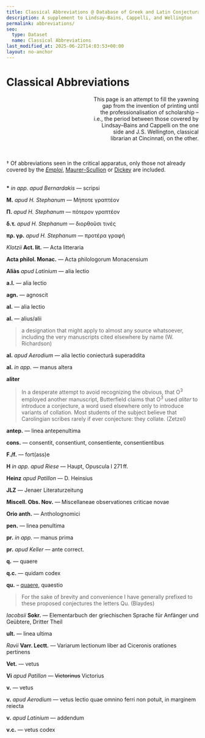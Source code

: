 ```yaml
---
title: Classical Abbreviations @ Database of Greek and Latin Conjectural Emendations Attested in MSS
description: A supplement to Lindsay–Bains, Cappelli, and Wellington
permalink: abbreviations/
seo:
  type: Dataset
  name: Classical Abbreviations
last_modified_at: 2025-06-22T14:03:53+00:00
layout: no-anchor
---
```

# Classical Abbreviations

<p align="right">This page is an attempt to fill the yawning <br>gap from the
  invention of printing until <br>the professionalisation of scholarship –
  <br>i.e., the period between those covered by <br>Lindsay–Bains and Cappelli 
  on the one <br>side and J.&VeryThinSpace;S. Wellington, classical <br>librarian 
  at Cincinnati, on the other.</p>

&nbsp;  
&nbsp;  
† Of abbreviations seen in the critical apparatus, only those not already 
covered by the [_Emploi_](https://archive.org/details/emploi-des-signes-critiques-j.-bidez-et-a.-b.-drachmann/page/n35/mode/1up), 
[Maurer–Scullion](https://t18d.github.io/attested-conjectures/tools/#:~:text=Commonest%20Abbreviations%2C%20Signs%2C%20etc.%20Used%20in%20the%20Apparatus%20to%20a%20Classical%20Text) 
or [Dickey](https://books.google.com/books?id=6GESDAAAQBAJ&lpg=PA135&ots=iWwbx9vh_D&pg=PA135#v=onepage&q&f=false) 
are included.

&nbsp;  
**\*** _in app. apud Bernardakis_ — scripsi

**Μ.** _apud H. Stephanum_ — Μήποτε γραπτέον

**Π.** _apud H. Stephanum_ — πότερον γραπτέον

**δ.τ.** _apud H. Stephanum_ — διορθοῦσι τινές

**πρ. γρ.** _apud H. Stephanum_ — προτέρα γραφή

_Klotzii_ **Act. lit.** — Acta litteraria

**Acta philol. Monac.** — Acta philologorum Monacensium

**Aliàs** _apud Latinium_ — alia lectio

**a.l.** — alia lectio

**agn.** — agnoscit

**al.** — alia lectio

**al.** — alius/alii

> a designation that might apply to almost any source whatsoever, including
> the very manuscripts cited elsewhere by name (W. Richardson)

**al.** _apud Aerodium_ — alia lectio coniecturâ superaddita

**al.** _in app._ — manus altera

**aliter**

> In a desperate attempt to avoid recognizing the obvious, that O<sup>3</sup>
> employed another manuscript, Butterfield claims that O<sup>3</sup> used
> _aliter_ to introduce a conjecture, a word used elsewhere only to introduce
> variants of collation. Most students of the subject believe that Carolingian
> scribes rarely if ever conjecture: they collate. (Zetzel)

**antep.** — linea antepenultima

**cons.** — consentit, consentiunt, consentiente, consentientibus

**F./f.** — fort(ass)e

**H** _in app. apud Riese_ — Haupt, Opuscula I 271&thinsp;ff.

**Heinz** _apud Patillon_ — D. Heinsius

**JLZ** — Jenaer Literaturzeitung

**Miscell. Obs. Nov.** — Miscellaneae observationes criticae novae

**Orio anth.** — Antholognomici

**pen.** — linea penultima

**pr.** _in app._ — manus prima

**pr.** _apud Keller_ — ante correct.

**q.** — quaere

**q.c.** — quidam codex

**qu.** – [quaere](https://doi.org/10.1093/OED/6620420588), quaestio

> For the sake of brevity and convenience I have generally prefixed to these
> proposed conjectures the letters Qu. (Blaydes)

_Iacobsii_ **Sokr.** — Elementarbuch der griechischen Sprache für Anfänger und 
Geübtere, Dritter Theil

**ult.** — linea ultima

_Ravii_ **Varr. Lectt.** — Variarum lectionum liber ad Ciceronis orationes pertinens

**Vet.** — vetus

**Vi** _apud Patillon_ — ~~Victorinus~~ Victorius

**v.** — vetus

**v.** _apud Aerodium_ — vetus lectio quae omnino ferri non potuit, in marginem 
reiecta

**v.** _apud Latinium_ — addendum

**v.c.** — vetus codex
